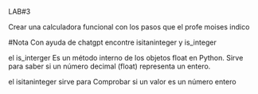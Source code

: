 LAB#3

Crear una calculadora funcional con los pasos que el profe moises indico

#Nota 
Con ayuda de chatgpt encontre isitaninteger y is_integer 

el is_interger Es un método interno de los objetos float en Python.
Sirve para saber si un número decimal (float) representa un entero.

el isitaninteger  sirve para Comprobar si un valor es un número entero
